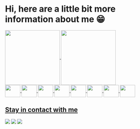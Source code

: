 <h1>Hi, here are a little bit more information about me 😁</h1>

<a href="https://github.com/bielgennaro">
  <img align="center" height="180em" src="https://github-readme-stats.vercel.app/api?username=bielgennaro&show_icons=true&theme=dracula&include_all_commits=true&count_private=true"/>
  <img align="center" height="180em" src="https://github-readme-stats.vercel.app/api/top-langs/?username=bielgennaro&layout=compact&langs_count=7&theme=dracula"/>
</div>

<div style="display: inline_block">
  <img align="center" alt height="40" width="50" src="https://cdn.jsdelivr.net/gh/devicons/devicon/icons/typescript/typescript-original.svg" />
  <img align="center" alt height="40" width="50" src="https://cdn.jsdelivr.net/gh/devicons/devicon/icons/java/java-original.svg" />
  <img align="center" alt height="40" width="50" src="https://cdn.jsdelivr.net/gh/devicons/devicon/icons/javascript/javascript-original.svg" />
 <img align="center" alt height="40" width="50" src="https://cdn.jsdelivr.net/gh/devicons/devicon/icons/react/react-original.svg" />
  <img align="center" alt height="40" width="50" src="https://cdn.jsdelivr.net/gh/devicons/devicon/icons/csharp/csharp-original.svg" />
  <img align="center" alt height="40" width="50" src="https://cdn.jsdelivr.net/gh/devicons/devicon/icons/nodejs/nodejs-original.svg" />
  <img align="center" alt height="40" width="50" src="https://cdn.jsdelivr.net/gh/devicons/devicon/icons/discordjs/discordjs-original.svg" />
  <img align="center" alt height="40" width="50" src="https://cdn.jsdelivr.net/gh/devicons/devicon/icons/mongodb/mongodb-plain-wordmark.svg" />
  </div>
  
  
  <div>
  <h2>Stay in contact with me</h2>
  <a href="https://www.instagram.com/nd.ggabriel/?next=%2F" target="_blank"><img src="https://img.shields.io/badge/-Instagram-%23E4405F?style=for-the-badge&logo=instagram&logoColor=white" target="_blank"></a> 
  <a href = "mailto:zirondigabriel@gmail.com"><img src="https://img.shields.io/badge/-Gmail-%23333?style=for-the-badge&logo=gmail&logoColor=white" target="_blank"></a>
  <a href="https://www.linkedin.com/in/gabriel-zirondi-0347b0254/" target="_blank"><img src="https://img.shields.io/badge/-LinkedIn-%230077B5?style=for-the-badge&logo=linkedin&logoColor=white" target="_blank"></a>
  </div>
